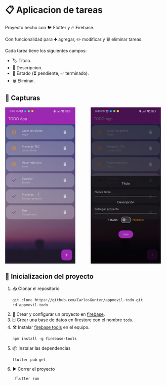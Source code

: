 # 📋 Aplicacion de tareas
Proyecto hecho con 🐦 Flutter y 🔥 Firebase.

Con funcionalidad para ➕ agregar, ✏️ modificar y 🗑️ eliminar tareas.

Cada tarea tiene los siguientes campos:
- 🏷️ Titulo.
- 📝 Descripcion.
- 📌 Estado (⏳ pendiente, ✅ terminado).
- 🗑️ Eliminar.

## 📸 Capturas
<div style="display: flex; justify-content: space-between; gap: 16px; width: 100%; align-items: center;">
   <img src="/assets/sample_list.jpg" alt="Screen de MainActivity" style="width: 45%; height: auto;">
   <img src="/assets/sample_modal.jpg" alt="Screen de SaludoActivity" style="width: 45%; height: auto;">
</div>

## 🚀 Inicializacion del proyecto
1. 📥 Clonar el repositorio
    ~~~
    git clone https://github.com/CarlosGunter/appmovil-todo.git
    cd appmovil-todo
    ~~~
2. 🔧 Crear y configurar un proyecto en [firebase](https://firebase.google.com/).
3. 🗄️ Crear una base de datos en firestore con el nombre `todo`.
4. 🛠️ Instalar [firebase tools](https://firebase.google.com/docs/cli?hl=es-419) en el equipo.
    ~~~
    npm install -g firebase-tools
    ~~~
5. 📦 Instalar las dependencias
    ~~~
    flutter pub get
    ~~~
6. ▶️ Correr el proyecto
   ~~~
    flutter run
    ~~~
